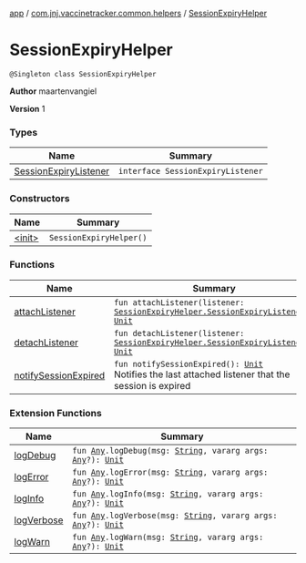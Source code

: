 [app](../../index.md) / [com.jnj.vaccinetracker.common.helpers](../index.md) / [SessionExpiryHelper](./index.md)

# SessionExpiryHelper

`@Singleton class SessionExpiryHelper`

**Author**
maartenvangiel

**Version**
1

### Types

| Name | Summary |
|---|---|
| [SessionExpiryListener](-session-expiry-listener/index.md) | `interface SessionExpiryListener` |

### Constructors

| Name | Summary |
|---|---|
| [&lt;init&gt;](-init-.md) | `SessionExpiryHelper()` |

### Functions

| Name | Summary |
|---|---|
| [attachListener](attach-listener.md) | `fun attachListener(listener: `[`SessionExpiryHelper.SessionExpiryListener`](-session-expiry-listener/index.md)`): `[`Unit`](https://kotlinlang.org/api/latest/jvm/stdlib/kotlin/-unit/index.html) |
| [detachListener](detach-listener.md) | `fun detachListener(listener: `[`SessionExpiryHelper.SessionExpiryListener`](-session-expiry-listener/index.md)`): `[`Unit`](https://kotlinlang.org/api/latest/jvm/stdlib/kotlin/-unit/index.html) |
| [notifySessionExpired](notify-session-expired.md) | `fun notifySessionExpired(): `[`Unit`](https://kotlinlang.org/api/latest/jvm/stdlib/kotlin/-unit/index.html)<br>Notifies the last attached listener that the session is expired |

### Extension Functions

| Name | Summary |
|---|---|
| [logDebug](../kotlin.-any/log-debug.md) | `fun `[`Any`](https://kotlinlang.org/api/latest/jvm/stdlib/kotlin/-any/index.html)`.logDebug(msg: `[`String`](https://kotlinlang.org/api/latest/jvm/stdlib/kotlin/-string/index.html)`, vararg args: `[`Any`](https://kotlinlang.org/api/latest/jvm/stdlib/kotlin/-any/index.html)`?): `[`Unit`](https://kotlinlang.org/api/latest/jvm/stdlib/kotlin/-unit/index.html) |
| [logError](../kotlin.-any/log-error.md) | `fun `[`Any`](https://kotlinlang.org/api/latest/jvm/stdlib/kotlin/-any/index.html)`.logError(msg: `[`String`](https://kotlinlang.org/api/latest/jvm/stdlib/kotlin/-string/index.html)`, vararg args: `[`Any`](https://kotlinlang.org/api/latest/jvm/stdlib/kotlin/-any/index.html)`?): `[`Unit`](https://kotlinlang.org/api/latest/jvm/stdlib/kotlin/-unit/index.html) |
| [logInfo](../kotlin.-any/log-info.md) | `fun `[`Any`](https://kotlinlang.org/api/latest/jvm/stdlib/kotlin/-any/index.html)`.logInfo(msg: `[`String`](https://kotlinlang.org/api/latest/jvm/stdlib/kotlin/-string/index.html)`, vararg args: `[`Any`](https://kotlinlang.org/api/latest/jvm/stdlib/kotlin/-any/index.html)`?): `[`Unit`](https://kotlinlang.org/api/latest/jvm/stdlib/kotlin/-unit/index.html) |
| [logVerbose](../kotlin.-any/log-verbose.md) | `fun `[`Any`](https://kotlinlang.org/api/latest/jvm/stdlib/kotlin/-any/index.html)`.logVerbose(msg: `[`String`](https://kotlinlang.org/api/latest/jvm/stdlib/kotlin/-string/index.html)`, vararg args: `[`Any`](https://kotlinlang.org/api/latest/jvm/stdlib/kotlin/-any/index.html)`?): `[`Unit`](https://kotlinlang.org/api/latest/jvm/stdlib/kotlin/-unit/index.html) |
| [logWarn](../kotlin.-any/log-warn.md) | `fun `[`Any`](https://kotlinlang.org/api/latest/jvm/stdlib/kotlin/-any/index.html)`.logWarn(msg: `[`String`](https://kotlinlang.org/api/latest/jvm/stdlib/kotlin/-string/index.html)`, vararg args: `[`Any`](https://kotlinlang.org/api/latest/jvm/stdlib/kotlin/-any/index.html)`?): `[`Unit`](https://kotlinlang.org/api/latest/jvm/stdlib/kotlin/-unit/index.html) |
